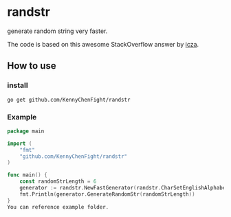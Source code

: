 # randstr
generate random string very faster.

The code is based on this awesome StackOverflow answer by [icza](https://stackoverflow.com/questions/22892120/how-to-generate-a-random-string-of-a-fixed-length-in-go/22892986#22892986).

## How to use
### install
`go get github.com/KennyChenFight/randstr`
### Example
```go
package main

import (
	"fmt"
	"github.com/KennyChenFight/randstr"
)

func main() {
	const randomStrLength = 6
	generator := randstr.NewFastGenerator(randstr.CharSetEnglishAlphabet)
	fmt.Println(generator.GenerateRandomStr(randomStrLength))
}
You can reference example folder.
```